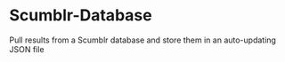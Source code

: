 # Scumblr-Database
Pull results from a Scumblr database and store them in an auto-updating JSON file
